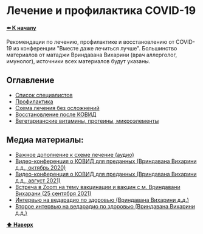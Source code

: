 # Лечение и профилактика COVID-19

**[⬅️ К началу](../../../HOME.md#здоровье)**

Рекомендации по лечению, профилактике и восстановлению от COVID-19 из конференции "Вместе даже лечиться лучше". Большинство материалов от матаджи Вриндавана Вихарини (врач аллерголог, имунолог), источники всех материалов будут указаны.

## Оглавление

- [Список специалистов](./specialists.md)
- [Профилактика](./profilaktika.md)
- [Схема лечения без осложнений](./lechenie.md)
- [Восстановление после КОВИД](./vosstanovlenie.md)
- [Вегетарианские витамины, протеины, микроэлементы](./vitamin.md)

## Медиа материалы:

- <a target="_blank" href="https://nd.nl.tab.digital/s/xPoGK3RXYe8E8TK">Важное дополнение к схеме лечение (аудио)</a>
- [Видео-конференция о КОВИД для преданных (Вриндавана Вихарини д.д., октябрь 2020)](./conference.md)
- <a target="_blank" href="https://video.ploud.jp/videos/watch/6b8910cb-e8c6-4257-8b23-3c76000be7c5">Видео-конференция о КОВИД для преданных (Вриндавана Вихарини д.д., август 2021)</a>
- <a target="_blank" href="https://video.ploud.jp/w/o4b4tHxPPxTyvyiferaar6">Встреча в Zoom на тему вакцинации и вакцин с м. Вриндавани Вихарани (25 сентября 2021)</a>
- <a target="_blank" href="https://nd.nl.tab.digital/s/tDP3oM3WBHH5dts">Интервью на ведарадио по здоровью (Вриндавана Вихарини д.д.)</a>
- <a target="_blank" href="https://nd.nl.tab.digital/s/mFN9c44KXSffNXZ">Второе интервью на ведарадио по здоровью (Вриндавана Вихарини д.д.)</a>

**[⬆ Наверх](#оглавление)**
